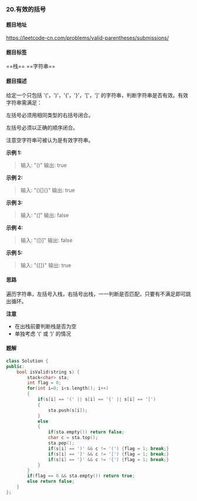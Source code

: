 ### 20.有效的括号

#### 题目地址

<https://leetcode-cn.com/problems/valid-parentheses/submissions/>

#### 题目标签

==栈==	==字符串==	



#### 题目描述

给定一个只包括 '('，')'，'{'，'}'，'['，']' 的字符串，判断字符串是否有效。有效字符串需满足：

左括号必须用相同类型的右括号闭合。

左括号必须以正确的顺序闭合。

注意空字符串可被认为是有效字符串。

**示例 1:**

> 输入: "()"
> 输出: true

**示例 2:**

> 输入: "()[]{}"
> 输出: true

**示例 3:**

> 输入: "(]"
> 输出: false

**示例 4:**

> 输入: "([)]"
> 输出: false

**示例 5:**

> 输入: "{[]}"
> 输出: true

#### 思路

遍历字符串，左括号入栈，右括号出栈，一一判断是否匹配，只要有不满足即可跳出循环。

**注意**

- 在出栈前要判断栈是否为空
- 单独考虑 ‘(' 或 ‘)’ 的情况

#### 题解

```c++
class Solution {
public:
    bool isValid(string s) {
        stack<char> sta;
        int flag = 0;
        for(int i=0; i<s.length(); i++)
        {
            if(s[i] == '(' || s[i] == '{' || s[i] == '[')
            {
                sta.push(s[i]);
            }
            else
            {
                if(sta.empty()) return false;
                char c = sta.top();
                sta.pop();
                if(s[i] == ')' && c != '(') {flag = 1; break;}
                if(s[i] == ']' && c != '[') {flag = 1; break;}
                if(s[i] == '}' && c != '{') {flag = 1; break;}
            }
        }       
        if(flag == 0 && sta.empty()) return true;
        else return false;   
    }
};
```


